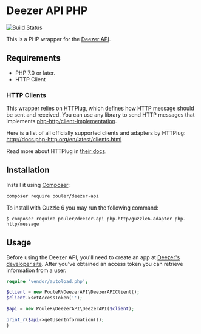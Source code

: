 # Deezer API PHP

[![Build Status](https://travis-ci.org/PouleR/deezer-api.svg?branch=master)](https://travis-ci.org/PouleR/deezer-api)

This is a PHP wrapper for the [Deezer API](https://developers.deezer.com/api/).

## Requirements
* PHP 7.0 or later.
* HTTP Client

### HTTP Clients
This wrapper relies on HTTPlug, which defines how HTTP message should be sent and received. You can use any library to send HTTP messages
that implements [php-http/client-implementation](https://packagist.org/providers/php-http/client-implementation).

Here is a list of all officially supported clients and adapters by HTTPlug: http://docs.php-http.org/en/latest/clients.html

Read more about HTTPlug in [their docs](http://docs.php-http.org/en/latest/httplug/users.html).

## Installation
Install it using [Composer](https://getcomposer.org/):

```sh
composer require pouler/deezer-api
```

To install with Guzzle 6 you may run the following command: 

```
$ composer require pouler/deezer-api php-http/guzzle6-adapter php-http/message
```

## Usage
Before using the Deezer API, you'll need to create an app at [Deezer's developer site](https://developers.deezer.com/api/).
After you've obtained an access token you can retrieve information from a user.

```php
require 'vendor/autoload.php';

$client = new PouleR\DeezerAPI\DeezerAPIClient();
$client->setAccessToken('');

$api = new PouleR\DeezerAPI\DeezerAPI($client);

print_r($api->getUserInformation());
}
```
